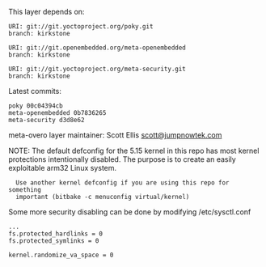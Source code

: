 This layer depends on:

    URI: git://git.yoctoproject.org/poky.git
    branch: kirkstone

    URI: git://git.openembedded.org/meta-openembedded
    branch: kirkstone

    URI: git://git.yoctoproject.org/meta-security.git
    branch: kirkstone

Latest commits:

    poky 00c04394cb
    meta-openembedded 0b7836265
    meta-security d3d8e62

meta-overo layer maintainer: Scott Ellis <scott@jumpnowtek.com>


NOTE: The default defconfig for the 5.15 kernel in this repo has most kernel
      protections intentionally disabled. The purpose is to create an easily
      exploitable arm32 Linux system.

      Use another kernel defconfig if you are using this repo for something
      important (bitbake -c menuconfig virtual/kernel)

Some more security disabling can be done by modifying /etc/sysctl.conf

    ...
    fs.protected_hardlinks = 0
    fs.protected_symlinks = 0

    kernel.randomize_va_space = 0
